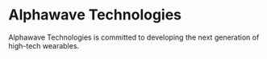 # Alphawave Technologies

Alphawave Technologies is committed to developing the next generation of high-tech wearables. 
